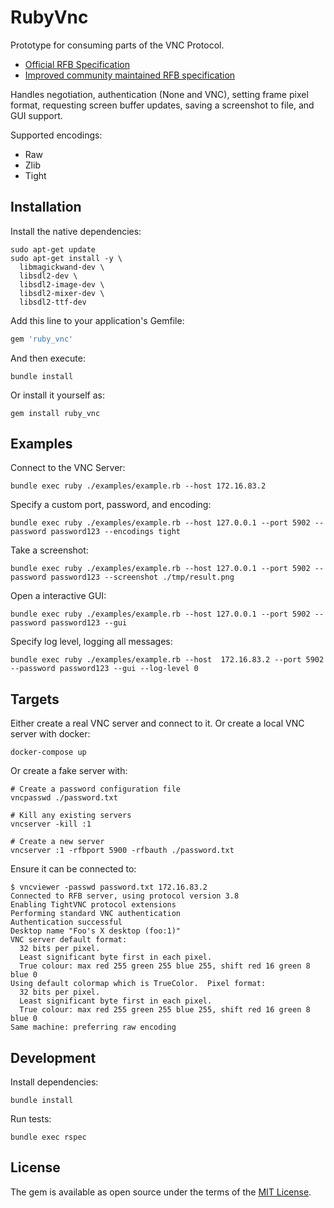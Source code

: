 # RubyVnc

Prototype for consuming parts of the VNC Protocol.

- [Official RFB Specification](https://datatracker.ietf.org/doc/html/rfc6143)
- [Improved community maintained RFB specification](https://github.com/rfbproto/rfbproto)

Handles negotiation, authentication (None and VNC), setting frame pixel format, requesting screen buffer updates,
saving a screenshot to file, and GUI support.

Supported encodings:
- Raw
- Zlib
- Tight

## Installation

Install the native dependencies:

```
sudo apt-get update
sudo apt-get install -y \
  libmagickwand-dev \
  libsdl2-dev \
  libsdl2-image-dev \
  libsdl2-mixer-dev \
  libsdl2-ttf-dev
```

Add this line to your application's Gemfile:

```ruby
gem 'ruby_vnc'
```

And then execute:

```
bundle install
```

Or install it yourself as:
```
gem install ruby_vnc
```

## Examples

Connect to the VNC Server:

```
bundle exec ruby ./examples/example.rb --host 172.16.83.2
```

Specify a custom port, password, and encoding:

```
bundle exec ruby ./examples/example.rb --host 127.0.0.1 --port 5902 --password password123 --encodings tight
```

Take a screenshot:

```
bundle exec ruby ./examples/example.rb --host 127.0.0.1 --port 5902 --password password123 --screenshot ./tmp/result.png
```

Open a interactive GUI:

```
bundle exec ruby ./examples/example.rb --host 127.0.0.1 --port 5902 --password password123 --gui
```

Specify log level, logging all messages:

```
bundle exec ruby ./examples/example.rb --host  172.16.83.2 --port 5902 --password password123 --gui --log-level 0
```

## Targets

Either create a real VNC server and connect to it. Or create a local VNC server with docker:

```
docker-compose up
```

Or create a fake server with:

```
# Create a password configuration file
vncpasswd ./password.txt

# Kill any existing servers
vncserver -kill :1

# Create a new server
vncserver :1 -rfbport 5900 -rfbauth ./password.txt
```

Ensure it can be connected to:
```
$ vncviewer -passwd password.txt 172.16.83.2
Connected to RFB server, using protocol version 3.8
Enabling TightVNC protocol extensions
Performing standard VNC authentication
Authentication successful
Desktop name "Foo's X desktop (foo:1)"
VNC server default format:
  32 bits per pixel.
  Least significant byte first in each pixel.
  True colour: max red 255 green 255 blue 255, shift red 16 green 8 blue 0
Using default colormap which is TrueColor.  Pixel format:
  32 bits per pixel.
  Least significant byte first in each pixel.
  True colour: max red 255 green 255 blue 255, shift red 16 green 8 blue 0
Same machine: preferring raw encoding
```

## Development

Install dependencies:

```
bundle install
```

Run tests:

```
bundle exec rspec
```

## License

The gem is available as open source under the terms of the [MIT License](https://opensource.org/licenses/MIT).
